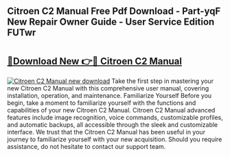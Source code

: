 ## Citroen C2 Manual Free Pdf Download - Part-yqF New Repair Owner Guide - User Service Edition FUTwr

# <h2><a href="http://cf28574.oget.top/?id=Citroen+C2+Manual">🔗Download New 👉🔴 Citroen C2 Manual</a></h2>

[![Citroen C2 Manual new download](https://i.imgur.com/5g1atiW.png)](http://cf28574.oget.top/?id=Citroen+C2+Manual)
Take the first step in mastering your new Citroen C2 Manual with this comprehensive user manual, covering installation, operation, and maintenance. Familiarize Yourself Before you begin, take a moment to familiarize yourself with the functions and capabilities of your new Citroen C2 Manual. Citroen C2 Manual advanced features include image recognition, voice commands, customizable profiles, and automatic backups, all accessible through the sleek and customizable interface. We trust that the Citroen C2 Manual has been useful in your journey to familiarize yourself with your new acquisition. Should you require assistance, do not hesitate to contact our support team.
